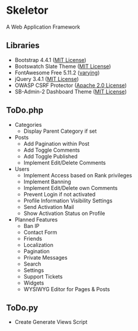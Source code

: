 # Skeletor
A Web Application Framework

## Libraries
* Bootstrap 4.4.1 ([MIT License](https://github.com/twbs/bootstrap/blob/master/LICENSE))
* Bootswatch Slate Theme ([MIT License](https://github.com/thomaspark/bootswatch/blob/master/LICENSE))
* FontAwesome Free 5.11.2 ([varying](https://fontawesome.com/license/free))
* jQuery 3.4.1 ([MIT License](https://jquery.org/license/))
* OWASP CSRF Protector ([Apache 2.0 License](https://www.apache.org/licenses/LICENSE-2.0))
* SB-Admin-2 Dashboard Theme ([MIT License](https://github.com/BlackrockDigital/startbootstrap-sb-admin-2/blob/master/LICENSE))


## ToDo.php
* Categories
  * Display Parent Category if set
* Posts
  * Add Pagination within Post
  * Add Toggle Comments
  * Add Toggle Published
  * Implement Edit/Delete Comments
* Users
  * Implement Access based on Rank privileges
  * Implement Banning
  * Implement Edit/Delete own Comments
  * Prevent Login if not activated
  * Profile Information Visibility Settings
  * Send Activation Mail
  * Show Activation Status on Profile
* Planned Features
  * Ban IP
  * Contact Form
  * Friends
  * Localization
  * Pagination
  * Private Messages
  * Search
  * Settings
  * Support Tickets
  * Widgets
  * WYSIWYG Editor for Pages & Posts

## ToDo.py
* Create Generate Views Script